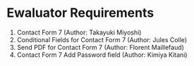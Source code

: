 # Ewaluator Requirements

1. Contact Form 7 (Author: Takayuki Miyoshi)
2. Conditional Fields for Contact Form 7 (Author: Jules Colle)
3. Send PDF for Contact Form 7 (Author: Florent Maillefaud)
4. Contact Form 7 Add Password field (Author: Kimiya Kitani)